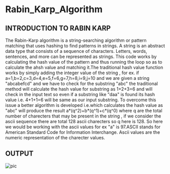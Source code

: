 # Rabin_Karp_Algorithm
## INTRODUCTION TO RABIN KARP
The Rabin-Karp algorithm is a string-searching algorithm or pattern matching that uses hashing to find patterns in strings. A string is an abstract data type that consists of a sequence of characters. Letters, words, sentences, and more can be represented as strings. This code works by calculating the hash value of the pattern and thus running the loop so as to calculate the ahsh value and matching it.The traditional hash value function works by simply adding the integer value of the string , for ex. if a=1,b=2,c=3,d=4,e=5,f=6,g=7,h=8,i=9,j=10 and we are given a string "abcabefcd" and we have to check for the substring "abc" the traditional method will calculate the hash value for substring as 1+2+3=6 and will check in the input text so even if a substring like "daa" is found its hash value i.e. 4+1+1=6 will be same as our input substring. To  overcome this issue a better algorithm is developed i.e.which calculates the hash value as "abc" will produce the result a*(q^2)+b*(q^1)+c*(q^0) where q are the total number of charecters that may be present in the string , if we consider the ascii sequence there are total 128 ascii charecters so q here is 128. So here we would be working with the ascii values for ex "a" is 97.ASCII stands for American Standard Code for Information Interchange. Ascii values are the numeric representation of the charecter values.
## OUTPUT
![pic](https://user-images.githubusercontent.com/53641559/89320606-4e4c7880-d69f-11ea-8eb9-62a41eccccbe.png)
